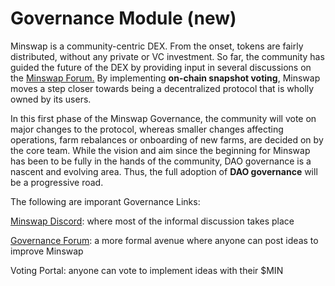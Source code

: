 # Governance Module (new)

Minswap is a community-centric DEX. From the onset, tokens are fairly distributed, without any private or VC investment. So far, the community has guided the future of the DEX by providing input in several discussions on the [Minswap Forum.](https://r.search.yahoo.com/\_ylt=Awr93JpybWFjxnAA6LoM34lQ;\_ylu=Y29sbwNncTEEcG9zAzEEdnRpZAMEc2VjA3Ny/RV=2/RE=1667358195/RO=10/RU=https%3a%2f%2fforum.minswap.org%2f/RK=2/RS=c8k92kBL1gmK.CaWcXAvD9LGOX0-) By implementing **on-chain snapshot voting**, Minswap moves a step closer towards being a decentralized protocol that is wholly owned by its users.

In this first phase of the Minswap Governance, the community will vote on major changes to the protocol, whereas smaller changes affecting operations, farm rebalances or onboarding of new farms, are decided on by the core team. While the vision and aim since the beginning for Minswap has been to be fully in the hands of the community, DAO governance is a nascent and evolving area. Thus, the full adoption of **DAO governance** will be a progressive road.

The following are imporant Governance Links:

[Minswap Discord](https://discord.gg/minswap): where most of the informal discussion takes place

[Governance Forum](https://r.search.yahoo.com/\_ylt=Awr93JpybWFjxnAA6LoM34lQ;\_ylu=Y29sbwNncTEEcG9zAzEEdnRpZAMEc2VjA3Ny/RV=2/RE=1667358195/RO=10/RU=https%3a%2f%2fforum.minswap.org%2f/RK=2/RS=c8k92kBL1gmK.CaWcXAvD9LGOX0-): a more formal avenue where anyone can post ideas to improve Minswap

Voting Portal: anyone can vote to implement ideas with their $MIN&#x20;



